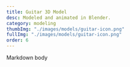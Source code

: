 ```yaml
---
title: Guitar 3D Model
desc: Modeled and animated in Blender.
category: modeling
thumbImg: "./images/models/guitar-icon.png"
fullImg: "./images/models/guitar-icon.png"
order: 6
---
```

Markdown body